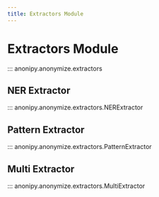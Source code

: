 ```yaml
---
title: Extractors Module
---
```


# Extractors Module

::: anonipy.anonymize.extractors

## NER Extractor

::: anonipy.anonymize.extractors.NERExtractor

## Pattern Extractor

::: anonipy.anonymize.extractors.PatternExtractor

## Multi Extractor

::: anonipy.anonymize.extractors.MultiExtractor